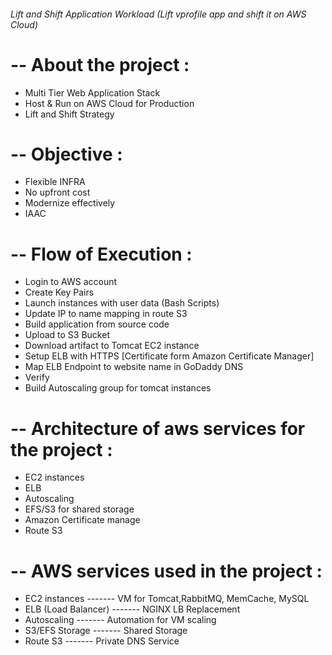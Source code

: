###### Lift and Shift Application Workload (Lift vprofile app and shift it on AWS Cloud) ######

#  -- About the project :

- Multi Tier Web Application Stack
- Host & Run on AWS Cloud for Production
- Lift and Shift Strategy

# -- Objective :

- Flexible INFRA
- No upfront cost
- Modernize effectively
- IAAC

# -- Flow of Execution :

- Login to AWS account
- Create Key Pairs
- Launch instances with user data (Bash Scripts)
- Update IP to name mapping in route S3
- Build application from source code
- Upload to S3 Bucket
- Download artifact to Tomcat EC2 instance
- Setup ELB with HTTPS [Certificate form Amazon Certificate Manager]
- Map ELB Endpoint to website name in GoDaddy DNS
- Verify
- Build Autoscaling group for tomcat instances

# -- Architecture of aws services for the project :

- EC2 instances
- ELB
- Autoscaling
- EFS/S3 for shared storage
- Amazon Certificate manage
- Route S3

# -- AWS services used in the project :

- EC2 instances         ------- VM for Tomcat,RabbitMQ, MemCache, MySQL
- ELB (Load Balancer)   ------- NGINX LB Replacement
- Autoscaling           ------- Automation for VM scaling
- S3/EFS Storage        ------- Shared Storage
- Route S3              ------- Private DNS Service

